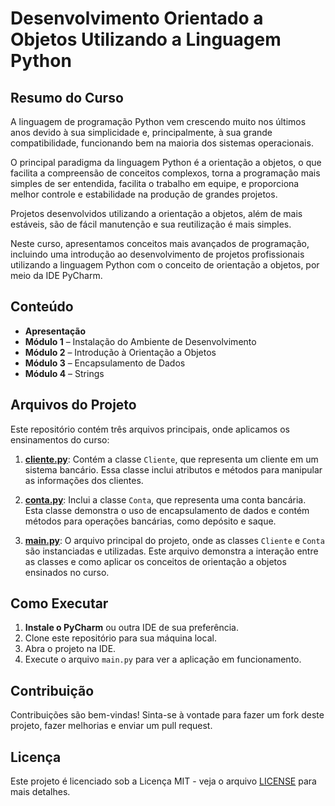 # Desenvolvimento Orientado a Objetos Utilizando a Linguagem Python

## Resumo do Curso

A linguagem de programação Python vem crescendo muito nos últimos anos devido à sua simplicidade e, principalmente, à sua grande compatibilidade, funcionando bem na maioria dos sistemas operacionais.

O principal paradigma da linguagem Python é a orientação a objetos, o que facilita a compreensão de conceitos complexos, torna a programação mais simples de ser entendida, facilita o trabalho em equipe, e proporciona melhor controle e estabilidade na produção de grandes projetos.

Projetos desenvolvidos utilizando a orientação a objetos, além de mais estáveis, são de fácil manutenção e sua reutilização é mais simples.

Neste curso, apresentamos conceitos mais avançados de programação, incluindo uma introdução ao desenvolvimento de projetos profissionais utilizando a linguagem Python com o conceito de orientação a objetos, por meio da IDE PyCharm.

## Conteúdo

- **Apresentação**
- **Módulo 1** – Instalação do Ambiente de Desenvolvimento
- **Módulo 2** – Introdução à Orientação a Objetos
- **Módulo 3** – Encapsulamento de Dados
- **Módulo 4** – Strings

## Arquivos do Projeto

Este repositório contém três arquivos principais, onde aplicamos os ensinamentos do curso:

1. [**cliente.py**](./Cliente.py): Contém a classe `Cliente`, que representa um cliente em um sistema bancário. Essa classe inclui atributos e métodos para manipular as informações dos clientes.

2. [**conta.py**](./Conta.py): Inclui a classe `Conta`, que representa uma conta bancária. Esta classe demonstra o uso de encapsulamento de dados e contém métodos para operações bancárias, como depósito e saque.

3. [**main.py**](./Main.py): O arquivo principal do projeto, onde as classes `Cliente` e `Conta` são instanciadas e utilizadas. Este arquivo demonstra a interação entre as classes e como aplicar os conceitos de orientação a objetos ensinados no curso.


## Como Executar

1. **Instale o PyCharm** ou outra IDE de sua preferência.
2. Clone este repositório para sua máquina local.
3. Abra o projeto na IDE.
4. Execute o arquivo `main.py` para ver a aplicação em funcionamento.

## Contribuição

Contribuições são bem-vindas! Sinta-se à vontade para fazer um fork deste projeto, fazer melhorias e enviar um pull request.

## Licença

Este projeto é licenciado sob a Licença MIT - veja o arquivo [LICENSE](LICENSE) para mais detalhes.


